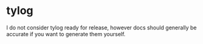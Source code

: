 # tylog

I do not consider tylog ready for release, however docs should generally be accurate if you want to generate them yourself.
